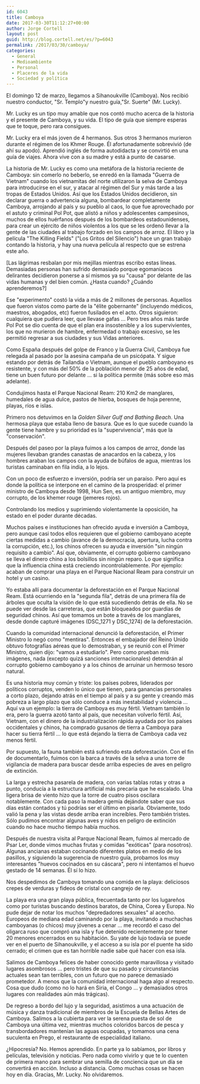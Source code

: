 ```yaml
---
id: 6043
title: Camboya
date: 2017-03-30T11:12:27+00:00
author: Jorge Cortell
layout: post
guid: http://blog.cortell.net/es/?p=6043
permalink: /2017/03/30/camboya/
categories:
  - General
  - Medioambiente
  - Personal
  - Placeres de la vida
  - Sociedad y polí­tica
---
```

El domingo 12 de marzo, llegamos a Sihanoukville (Camboya). Nos recibió nuestro conductor, "Sr. Templo"y nuestro guía,"Sr. Suerte" (Mr. Lucky).

Mr. Lucky es un tipo muy amable que nos contó mucho acerca de la historia y el presente de Camboya, y su vida. El tipo de guía que siempre esperas que te toque, pero rara consigues.

Mr. Lucky era el más joven de 4 hermanos. Sus otros 3 hermanos murieron durante el régimen de los Khmer Rouge. Él afortunadamente sobrevivió (de ahí su apodo). Aprendió inglés de forma autodidacta y se convirtió en una guía de viajes. Ahora vive con a su madre y está a punto de casarse.

La historia de Mr. Lucky es como una metáfora de la historia reciente de Camboya: sin comerlo no beberlo, se enredó en la llamada "Guerra de Vietnam" cuando los vietnamitas del norte utilizaron la selva de Camboya para introducirse en el sur, y atacar al régimen del Sur y más tarde a las tropas de Estados Unidos. Así que los Estados Unidos decidieron, sin declarar guerra o advertencia alguna, bombardear completamente Camboya, arrojando al país y su pueblo al caos, lo que fue aprovechado por el astuto y criminal Pol Pot, que alistó a niños y adolescentes campesinos, muchos de ellos huérfanos después de los bombardeos estadounidenses, para crear un ejército de niños violentos a los que se les ordenó llevar a la gente de las ciudades al trabajo forzado en los campos de arroz. El libro y la película "The Killing Fields" ("Los Gritos del Silencio") hace un gran trabajo contando la historia, y hay una nueva película al respecto que se estrena este año.

[Las lágrimas resbalan por mis mejillas mientras escribo estas líneas. Demasiadas personas han sufrido demasiado porque egomaníacos delirantes decidieron ponerse a sí mismos ya su "causa" por delante de las vidas humanas y del bien común. ¿Hasta cuando? ¿Cuándo aprenderemos?]

Ese "experimento" costó la vida a más de 2 millones de personas. Aquellos que fueron vistos como parte de la "élite gobernante" (incluyendo médicos, maestros, abogados, etc) fueron fusilados en el acto. Otros siguieron: cualquiera que pudiera leer, que llevase gafas ... Pero tres años más tarde Pol Pot se dio cuenta de que el plan era insostenible y a los supervivientes, los que no murieron de hambre, enfermedad o trabajo excesivo, se les permitió regresar a sus ciudades y sus Vidas anteriores.

Como España después del golpe de Franco y la Guerra Civil, Camboya fue relegada al pasado por la asesina campaña de un psicópata. Y sigue estando por detrás de Tailandia o Vietnam, aunque el pueblo camboyano es resistente, y con más del 50% de la población menor de 25 años de edad, tiene un buen futuro por delante ... si la política permite (más sobre eso más adelante).

Condujimos hasta el Parque Nacional Ream: 210 Km2 de manglares, humedales de agua dulce, pastos de hierba, bosques de hoja perenne, playas, ríos e islas.

Primero nos detuvimos en la _Golden Silver Gulf and Bathing Beach_. Una hermosa playa que estaba lleno de basura. Que es lo que sucede cuando la gente tiene hambre y su prioridad es la "supervivencia", más que la "conservación".

Después del paseo por la playa fuimos a los campos de arroz, donde las mujeres llevaban grandes canastas de anacardos en la cabeza, y los hombres araban los campos con la ayuda de búfalos de agua, mientras los turistas caminaban en fila india, a lo lejos.

Con un poco de esfuerzo e inversión, podría ser un paraíso. Pero aquí es donde la política se interpone en el camino de la prosperidad: el primer ministro de Camboya desde 1998, Hun Sen, es un antiguo miembro, muy corrupto, de los khemer rouge (jemeres rojos).

Controlando los medios y suprimiendo violentamente la oposición, ha estado en el poder durante décadas.

Muchos países e instituciones han ofrecido ayuda e inversión a Camboya, pero aunque casi todos ellos requieren que el gobierno camboyano acepte ciertas medidas a cambio (avance de la democracia, apertura, lucha contra la corrupción, etc.), los chinos ofrecen su ayuda e inversión "sin ningún requisito a cambio". Así que, obviamente, el corrupto gobierno camboyano se lleva el dinero chino a los bolsillos sin ningún reparo. Lo que significa que la influencia china está creciendo incontrolablemente. Por ejemplo: acaban de comprar una playa en el Parque Nacional Ream para construir un hotel y un casino.

Yo estaba allí para documentar la deforestación en el Parque Nacional Ream. Está ocurriendo en la "segunda fila", detrás de una primera fila de árboles que oculta la visión de lo que está sucediendo detrás de ella. No se puede ver desde las carreteras, que están bloqueados por guardias de seguridad chinos. Así que tomamos un bote a través de los manglares, desde donde capturé imágenes (DSC\_1271 y DSC\_1274) de la deforestación.

Cuando la comunidad internacional denunció la deforestación, el Primer Ministro lo negó como "mentiras". Entonces el embajador del Reino Unido obtuvo fotografías aéreas que lo demostraban, y se reunió con el Primer Ministro, quien dijo: "vamos a estudiarlo". Pero como prueban mis imágenes, nada (excepto quizá sanciones internacionales) detendrán al corrupto gobierno camboyano y a los chinos de arruinar un hermoso tesoro natural. 

Es una historia muy común y triste: los países pobres, liderados por políticos corruptos, venden lo único que tienen, para ganancias personales a corto plazo, dejando atrás en el tiempo al país y a su gente y creando más pobreza a largo plazo que sólo conduce a más inestabilidad y violencia ... Aquí va un ejemplo: la tierra de Camboya es muy fértil. Vietnam también lo era, pero la guerra azotó tanto al país, que necesitan volverlo fértil. Así, Vietnam, con el dinero de la industrialización rápida ayudada por los países occidentales y chinos, ha comprado gusanos de tierra a Camboya para hacer su tierra fértil ... lo que está dejando la tierra de Camboya cada vez menos fértil. 

Por supuesto, la fauna también está sufriendo esta deforestación. Con el fin de documentarlo, fuimos con la barca a través de la selva a una torre de vigilancia de madera para buscar desde arriba especies de aves en peligro de extinción. 

La larga y estrecha pasarela de madera, con varias tablas rotas y otras a punto, conducía a la estructura artificial más precaria que he escalado. Una ligera brisa de viento hizo que la torre de cuatro pisos oscilara notablemente. Con cada paso la madera gemía dejándote saber que sus días están contados y tú podrías ser el último en pisarla. Obviamente, todo valió la pena y las vistas desde arriba eran increíbles. Pero también tristes. Sólo pudimos encontrar algunas aves y nidos en peligro de extinción cuando no hace mucho tiempo había muchos. 

Después de nuestra visita al Parque Nacional Ream, fuimos al mercado de Psar Ler, donde vimos muchas frutas y comidas "exóticas" (para nosotros). Algunas ancianas estaban cocinando diferentes platos en medio de los pasillos, y siguiendo la sugerencia de nuestro guía, probamos los muy interesantes "huevos cocinados en su cáscara", pero ni intentamos el huevo gestado de 14 semanas. Él sí lo hizo. 

Nos despedimos de Camboya tomando una comida en la playa: deliciosos crepes de verduras y fideos de cristal con cangrejo de rey. 

La playa era una gran playa pública, frecuentada tanto por los lugareños como por turistas buscando destinos baratos, de China, Corea y Europa. No pude dejar de notar los muchos "depredadores sexuales" al acecho. Europeos de mediana edad caminando por la playa, invitando a muchachas camboyanas (o chicos) muy jóvenes a cenar ... me recordó el caso del oligarca ruso que compró una isla y fue detenido recientemente por tener 20 menores encerrados en su habitación. Su yate de lujo todavía se puede ver en el puerto de Sihanoukville, y el acceso a su isla por el puente ha sido cerrado; el crimen que es tan horrible nadie sabe qué hacer con esa isla.

Salimos de Camboya felices de haber conocido gente maravillosa y visitado lugares asombrosos ... pero tristes de que su pasado y circunstancias actuales sean tan terribles, con un futuro que no parece demasiado prometedor. A menos que la comunidad internacional haga algo al respecto. Cosa que dudo (como no lo hará en Siria, el Congo ... y demasiados otros lugares con realidades aún más trágicas). 

De regreso a bordo del lujo y la seguridad, asistimos a una actuación de música y danza tradicional de miembros de la Escuela de Bellas Artes de Camboya. Salimos a la cubierta para ver la serena puesta de sol de Camboya una última vez, mientras muchos coloridos barcos de pesca y transbordadores mantenían las aguas ocupadas, y tomamos una cena suculenta en Prego, el restaurante de especialidad italiano. 

¿Hipocresía? No. Hemos aprendido. En parte ya lo sabíamos, por libros y películas, televisión y noticias. Pero nada como vivirlo y que te lo cuenten de primera mano para sembrar una semilla de conciencia que un día se convertirá en acción. Incluso a distancia. Como muchas cosas se hacen hoy en día. Gracias, Mr. Lucky. No olvidaremos.